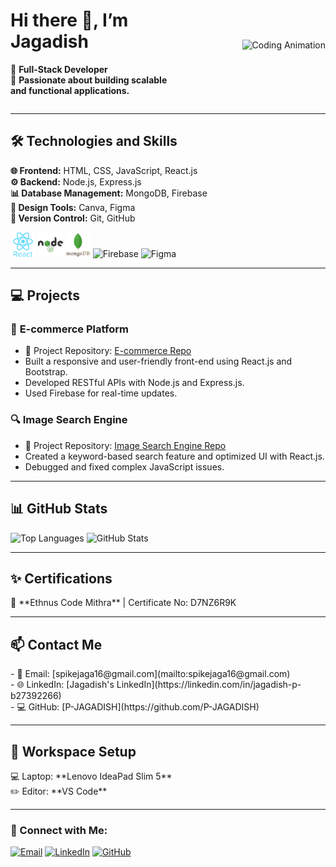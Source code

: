 <div style="display: flex; align-items: center; justify-content: space-between;">
  <div style="flex: 1;">
    <h1>Hi there 👋, I’m Jagadish</h1>
    <p>
      🚀 <b>Full-Stack Developer</b><br>
      🌟 <b>Passionate about building scalable and functional applications.</b>
    </p>
  </div>
  <div style="flex: 1; text-align: right;">
    <img alt="Coding Animation" width="400" src="https://camo.githubusercontent.com/4d9f5ecceb711eec6e2018f38a5677dc657c9738d4a65ba3b928c41c0a45b439/68747470733a2f2f6d69726f2e6d656469756d2e636f6d2f6d61782f313336302f302a37513379765349765f7430696f4a2d5a2e676966">
  </div>
</div>


---

<h2>🛠 Technologies and Skills</h2>

<p>
  <b>🌐 Frontend:</b> HTML, CSS, JavaScript, React.js<br>
  <b>⚙️ Backend:</b> Node.js, Express.js<br>
  <b>📊 Database Management:</b> MongoDB, Firebase<br>
  <b>🎨 Design Tools:</b> Canva, Figma<br>
  <b>🔧 Version Control:</b> Git, GitHub
</p>


<p align="left">
  <img src="https://raw.githubusercontent.com/devicons/devicon/master/icons/react/react-original-wordmark.svg" alt="React" width="40" height="40">
  <img src="https://raw.githubusercontent.com/devicons/devicon/master/icons/nodejs/nodejs-original-wordmark.svg" alt="Node.js" width="40" height="40">
  <img src="https://raw.githubusercontent.com/devicons/devicon/master/icons/mongodb/mongodb-original-wordmark.svg" alt="MongoDB" width="40" height="40">
  <img src="https://www.vectorlogo.zone/logos/firebase/firebase-icon.svg" alt="Firebase" width="40" height="40">
  <img src="https://www.vectorlogo.zone/logos/figma/figma-icon.svg" alt="Figma" width="40" height="40">
</p>

---

<h2>💻 Projects</h2>

### 🛒 **E-commerce Platform**
- 🔗 Project Repository: [E-commerce Repo](https://github.com/P-JAGADISH/E-commerce.git)
- Built a responsive and user-friendly front-end using React.js and Bootstrap.
- Developed RESTful APIs with Node.js and Express.js.
- Used Firebase for real-time updates.

### 🔍 **Image Search Engine**
- 🔗 Project Repository: [Image Search Engine Repo](https://github.com/P-JAGADISH/Image-Search-Engine.git)
- Created a keyword-based search feature and optimized UI with React.js.
- Debugged and fixed complex JavaScript issues.
---

<h2>📊 GitHub Stats</h2>

<p align="left">
  <img src="https://github-readme-stats.vercel.app/api/top-langs?username=p-jagadish&show_icons=true&locale=en&layout=compact" alt="Top Languages" width="48%">
  <img src="https://github-readme-stats.vercel.app/api?username=p-jagadish&show_icons=true&locale=en" alt="GitHub Stats" width="48%">
</p>

---

<h2>✨ Certifications</h2>
🏅 **Ethnus Code Mithra** | Certificate No: D7NZ6R9K

---

<h2>📫 Contact Me</h2>
<p>
- 📧 Email: [spikejaga16@gmail.com](mailto:spikejaga16@gmail.com)<br>
- 🌐 LinkedIn: [Jagadish's LinkedIn](https://linkedin.com/in/jagadish-p-b27392266)<br>
- 💻 GitHub: [P-JAGADISH](https://github.com/P-JAGADISH)
</p>

---

<h2>🔧 Workspace Setup</h2>
<p>
💻 Laptop: **Lenovo IdeaPad Slim 5**<br>
✏️ Editor: **VS Code**
</p>


---

<h3>🌟 Connect with Me:</h3>
<p align="left">
  <a href="mailto:spikejaga16@gmail.com"><img src="https://img.icons8.com/fluency/48/email.png" alt="Email" width="40" height="40"></a>
  <a href="https://linkedin.com/in/jagadish-p-b27392266"><img src="https://img.icons8.com/color/48/linkedin.png" alt="LinkedIn" width="40" height="40"></a>
  <a href="https://github.com/P-JAGADISH"><img src="https://img.icons8.com/material-outlined/48/github.png" alt="GitHub" width="40" height="40"></a>
</p>
